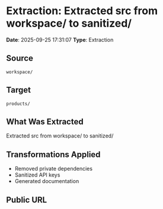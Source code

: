 # Extraction: Extracted src from workspace/ to sanitized/

**Date**: 2025-09-25 17:31:07
**Type**: Extraction

## Source
`workspace/`

## Target
`products/`

## What Was Extracted
Extracted src from workspace/ to sanitized/

## Transformations Applied
- Removed private dependencies
- Sanitized API keys
- Generated documentation

## Public URL

